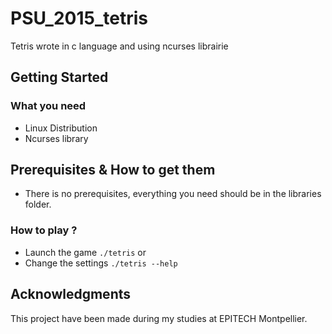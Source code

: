 # PSU_2015_tetris

Tetris wrote in c language and using ncurses librairie

## Getting Started

### What you need

- Linux Distribution
- Ncurses library

## Prerequisites & How to get them

* There is no prerequisites, everything you need should be in the libraries folder.

### How to play ?

- Launch the game `./tetris`
or
- Change the settings `./tetris --help`

## Acknowledgments

This project have been made during my studies at EPITECH Montpellier.

